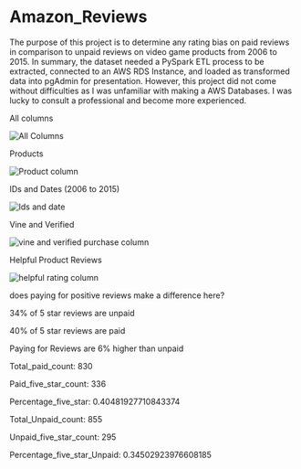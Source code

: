 # Amazon_Reviews
The purpose of this project is to determine any rating bias on paid reviews in comparison to unpaid reviews on video game products from 2006 to 2015.
In summary, the dataset needed a PySpark ETL process to be extracted, connected to an AWS RDS Instance, and loaded as transformed data into pgAdmin for presentation.
However, this project did not come without difficulties as I was unfamiliar with making a AWS Databases. I was lucky to consult a professional and become more experienced.


All columns


![All Columns](https://user-images.githubusercontent.com/79386482/183269189-d13fcfed-29f2-43d6-8503-c4fea43121fa.PNG)


Products


![Product column](https://user-images.githubusercontent.com/79386482/183269212-f3bd679c-4572-490b-ae58-35b703bc93fa.PNG)


IDs and Dates (2006 to 2015)


![Ids and date](https://user-images.githubusercontent.com/79386482/183269218-2b257b65-f66c-44e6-9325-a043e20530af.PNG)


Vine and Verified


![vine and verified purchase column](https://user-images.githubusercontent.com/79386482/183269230-ebd62555-be85-4ca3-a901-716b8e73a038.PNG)


Helpful Product Reviews 


![helpful rating column](https://user-images.githubusercontent.com/79386482/183269428-0960d32d-c92a-4105-a66a-80484bb4c09f.PNG)


does paying for positive reviews make a difference here?

34% of 5 star reviews are unpaid

40% of 5 star reviews are paid

Paying for Reviews are 6% higher than unpaid

Total_paid_count:
830

Paid_five_star_count:
336

Percentage_five_star:
0.40481927710843374

Total_Unpaid_count:
855

Unpaid_five_star_count:
295

Percentage_five_star_Unpaid:
0.34502923976608185
